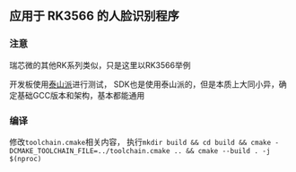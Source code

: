 ## 应用于 RK3566 的人脸识别程序

### 注意

瑞芯微的其他RK系列类似，只是这里以RK3566举例

开发板使用[泰山派](https://wiki.lckfb.com/zh-hans/tspi-rk3566/)进行测试，
SDK也是使用泰山派的，但是本质上大同小异，确定基础GCC版本和架构，基本都能通用

### 编译

修改`toolchain.cmake`相关内容，
执行`mkdir build && cd build && cmake -DCMAKE_TOOLCHAIN_FILE=../toolchain.cmake .. && cmake --build . -j $(nproc)`
